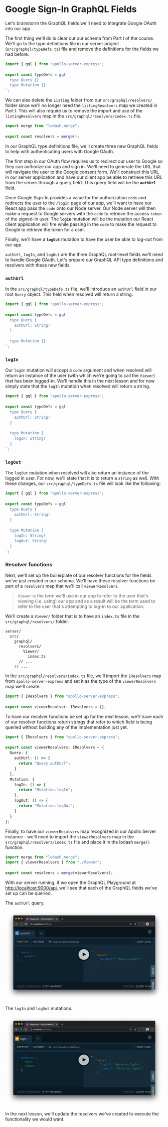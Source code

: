 # Google Sign-In GraphQL Fields

Let's brainstorm the GraphQL fields we'll need to integrate Google OAuth into our app.

The first thing we'll do is clear out our schema from Part I of the course. We'll go to the type definitions file in our server project (`src/graphql/typeDefs.ts`) file and remove the definitions for the fields we had before.

```ts
import { gql } from "apollo-server-express";

export const typeDefs = gql`
  type Query {}
  type Mutation {}
`;
```

We can also delete the `Listing` folder from our `src/graphql/resolvers/` folder since we'll no longer need the `listingResolvers` map we created in Part I. This will also require us to remove the import and use of the `listingResolvers` map in the `src/graphql/resolvers/index.ts` file.

```ts
import merge from "lodash.merge";

export const resolvers = merge();
```

In our GraphQL type definitions file, we'll create three new GraphQL fields to help with authenticating users with Google OAuth.

The first step in our OAuth flow requires us to redirect our user to Google so they can authorize our app and sign in. We'll need to generate the URL that will navigate the user to the Google consent form. We'll construct this URL in our server application and have our client app be able to retrieve this URL from the server through a query field. This query field will be the **`authUrl`** field.

Once Google Sign-In provides a value for the authorization `code` and redirects the user to the `/login` page of our app, we'll want to have our React app pass the `code` onto our Node server. Our Node server will then make a request to Google servers with the `code` to retrieve the access `token` of the signed-in user. The **`logIn`** mutation will be the mutation our React client application will fire while passing in the `code` to make the request to Google to retrieve the token for a user.

Finally, we'll have a **`logOut`** mutation to have the user be able to log-out from our app.

`authUrl`, `logIn`, and `logOut` are the three GraphQL root-level fields we'll need to handle Google OAuth. Let's prepare our GraphQL API type definitions and resolvers with these new fields.

### `authUrl`

In the `src/graphql/typeDefs.ts` file, we'll introduce an `authUrl` field in our root `Query` object. This field when resolved will return a string.

```ts
import { gql } from "apollo-server-express";

export const typeDefs = gql`
  type Query {
    authUrl: String!
  }

  type Mutation {}
`;
```

### `logIn`

Our `logIn` mutation will accept a `code` argument and when resolved will return an instance of the user (with which we're going to call the `Viewer`) that has been logged-in. We'll handle this in the next lesson and for now simply state that the `logIn` mutation when resolved will return a string.

```ts
import { gql } from "apollo-server-express";

export const typeDefs = gql`
  type Query {
    authUrl: String!
  }

  type Mutation {
    logIn: String!
  }
`;
```

### `logOut`

The `logOut` mutation when resolved will also return an instance of the logged in user. For now, we'll state that it is to return a `string` as well. With these changes, our `src/graphql/typeDefs.ts` file will look like the following:

```ts
import { gql } from "apollo-server-express";

export const typeDefs = gql`
  type Query {
    authUrl: String!
  }

  type Mutation {
    logIn: String!
    logOut: String!
  }
`;
```

### Resolver functions

Next, we'll set up the boilerplate of our resolver functions for the fields we've just created in our schema. We'll have these resolver functions be part of a `resolvers` map that we'll call `viewerResolvers`.

> `Viewer` is the term we'll use in our app to refer to the user that's viewing (i.e. using) our app and as a result will be the term used to refer to the user that's attempting to log-in to our application.

We'll create a `Viewer/` folder that is to have an `index.ts` file in the `src/graphql/resolvers/` folder.

```shell
server/
  src/
    graphql/
      resolvers/
        Viewer/
          index.ts
      // ...
    // ...
```

In the `src/graphql/resolvers/index.ts` file, we'll import the `IResolvers` map from `apollo-server-express` and set it as the type of the `viewerResolvers` map we'll create.

```ts
import { IResolvers } from "apollo-server-express";

export const viewerResolver: IResolvers = {};
```

To have our resolver functions be set up for the next lesson, we'll have each of our resolver functions return strings that refer to which field is being queried without building any of the implementation just yet.

```ts
import { IResolvers } from "apollo-server-express";

export const viewerResolvers: IResolvers = {
  Query: {
    authUrl: () => {
      return "Query.authUrl";
    }
  },
  Mutation: {
    logIn: () => {
      return "Mutation.logIn";
    },
    logOut: () => {
      return "Mutation.logOut";
    }
  }
};
```

Finally, to have our `viewerResolvers` map recognized in our Apollo Server instance - we'll need to import the `viewerResolvers` map in the `src/graphql/resolvers/index.ts` file and place it in the lodash `merge()` function.

```ts
import merge from "lodash.merge";
import { viewerResolvers } from "./Viewer";

export const resolvers = merge(viewerResolvers);
```

With our server running, if we open the GraphQL Playground at <http://localhost:9000/api>, we'll see that each of the GraphQL fields we've set up can be queried.

The `authUrl` query.

![](public/assets/authurl-query.png)

The `logIn` and `logOut` mutations.

![](public/assets/login-logout-mutation.png)

In the next lesson, we'll update the resolvers we've created to execute the functionality we would want.
